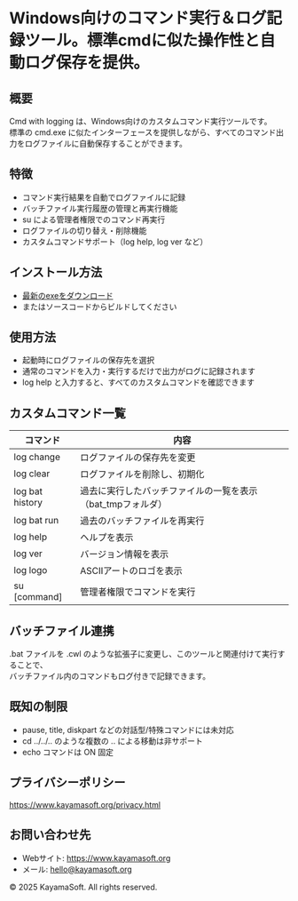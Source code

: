 # Windows向けのコマンド実行＆ログ記録ツール。標準cmdに似た操作性と自動ログ保存を提供。

## 概要

Cmd with logging は、Windows向けのカスタムコマンド実行ツールです。  
標準の cmd.exe に似たインターフェースを提供しながら、すべてのコマンド出力をログファイルに自動保存することができます。

## 特徴

- コマンド実行結果を自動でログファイルに記録
- バッチファイル実行履歴の管理と再実行機能
- su による管理者権限でのコマンド再実行
- ログファイルの切り替え・削除機能
- カスタムコマンドサポート（log help, log ver など）

## インストール方法

- [最新のexeをダウンロード](https://github.com/kayamasoft/Cmd-With-logging/releases/latest)
- またはソースコードからビルドしてください

## 使用方法

- 起動時にログファイルの保存先を選択
- 通常のコマンドを入力・実行するだけで出力がログに記録されます
- log help と入力すると、すべてのカスタムコマンドを確認できます

## カスタムコマンド一覧

| コマンド             | 内容                                                             |
|----------------------|------------------------------------------------------------------|
| log change           | ログファイルの保存先を変更                                      |
| log clear            | ログファイルを削除し、初期化                                     |
| log bat history      | 過去に実行したバッチファイルの一覧を表示（bat_tmpフォルダ）     |
| log bat run          | 過去のバッチファイルを再実行                                     |
| log help             | ヘルプを表示                                                    |
| log ver              | バージョン情報を表示                                            |
| log logo             | ASCIIアートのロゴを表示                                          |
| su [command]         | 管理者権限でコマンドを実行|

## バッチファイル連携

.bat ファイルを .cwl のような拡張子に変更し、このツールと関連付けて実行することで、  
バッチファイル内のコマンドもログ付きで記録できます。

## 既知の制限

- pause, title, diskpart などの対話型/特殊コマンドには未対応
- cd ../../.. のような複数の .. による移動は非サポート
- echo コマンドは ON 固定

## プライバシーポリシー

https://www.kayamasoft.org/privacy.html

## お問い合わせ先

- Webサイト: https://www.kayamasoft.org
- メール: hello@kayamasoft.org

© 2025 KayamaSoft. All rights reserved.
